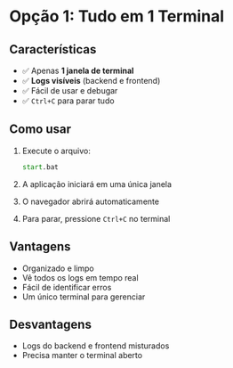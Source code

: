 # Opção 1: Tudo em 1 Terminal

## Características

- ✅ Apenas **1 janela de terminal**
- ✅ **Logs visíveis** (backend e frontend)
- ✅ Fácil de usar e debugar
- ✅ `Ctrl+C` para parar tudo

## Como usar

1. Execute o arquivo:
   ```cmd
   start.bat
   ```

2. A aplicação iniciará em uma única janela

3. O navegador abrirá automaticamente

4. Para parar, pressione `Ctrl+C` no terminal

## Vantagens

- Organizado e limpo
- Vê todos os logs em tempo real
- Fácil de identificar erros
- Um único terminal para gerenciar

## Desvantagens

- Logs do backend e frontend misturados
- Precisa manter o terminal aberto

